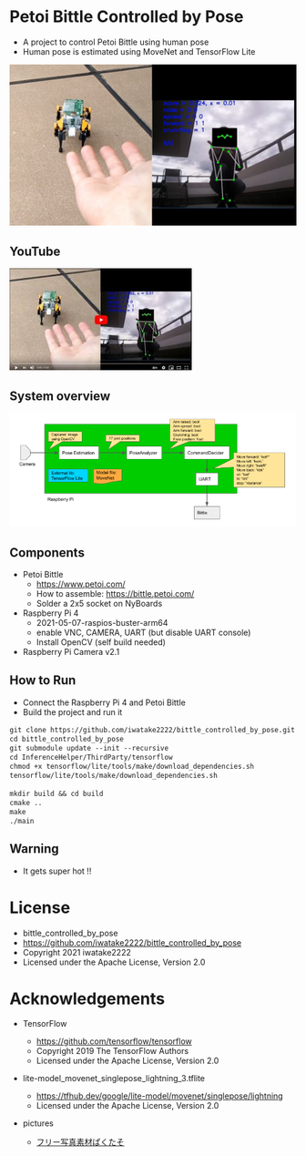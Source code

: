 # Petoi Bittle Controlled by Pose
- A project to control Petoi Bittle using human pose
- Human pose is estimated using MoveNet and TensorFlow Lite

![00_doc/pic.jpg](00_doc/pic.jpg)

## YouTube
[![00_doc/youtube.jpg](00_doc/youtube.jpg)](https://www.youtube.com/watch?v=ZRhm6DueARo)


## System overview
![00_doc/system.png](00_doc/system.png)


## Components
- Petoi Bittle
    - https://www.petoi.com/
    - How to assemble: https://bittle.petoi.com/
    - Solder a 2x5 socket on NyBoards
- Raspberry Pi 4
    - 2021-05-07-raspios-buster-arm64
    - enable VNC, CAMERA, UART (but disable UART console)
    - Install OpenCV (self build needed)
- Raspberry Pi Camera v2.1

## How to Run
- Connect the Raspberry Pi 4 and Petoi Bittle
- Build the project and run it

```
git clone https://github.com/iwatake2222/bittle_controlled_by_pose.git
cd bittle_controlled_by_pose
git submodule update --init --recursive
cd InferenceHelper/ThirdParty/tensorflow
chmod +x tensorflow/lite/tools/make/download_dependencies.sh
tensorflow/lite/tools/make/download_dependencies.sh

mkdir build && cd build
cmake ..
make
./main
```

## Warning
- It gets super hot !!

# License
- bittle_controlled_by_pose
- https://github.com/iwatake2222/bittle_controlled_by_pose
- Copyright 2021 iwatake2222
- Licensed under the Apache License, Version 2.0

# Acknowledgements
- TensorFlow
    - https://github.com/tensorflow/tensorflow
    - Copyright 2019 The TensorFlow Authors
    - Licensed under the Apache License, Version 2.0

- lite-model_movenet_singlepose_lightning_3.tflite
    - https://tfhub.dev/google/lite-model/movenet/singlepose/lightning
    - Licensed under the Apache License, Version 2.0

- pictures
    - <a href="https://www.pakutaso.com" title="フリー写真素材ぱくたそ" >フリー写真素材ぱくたそ </a>


